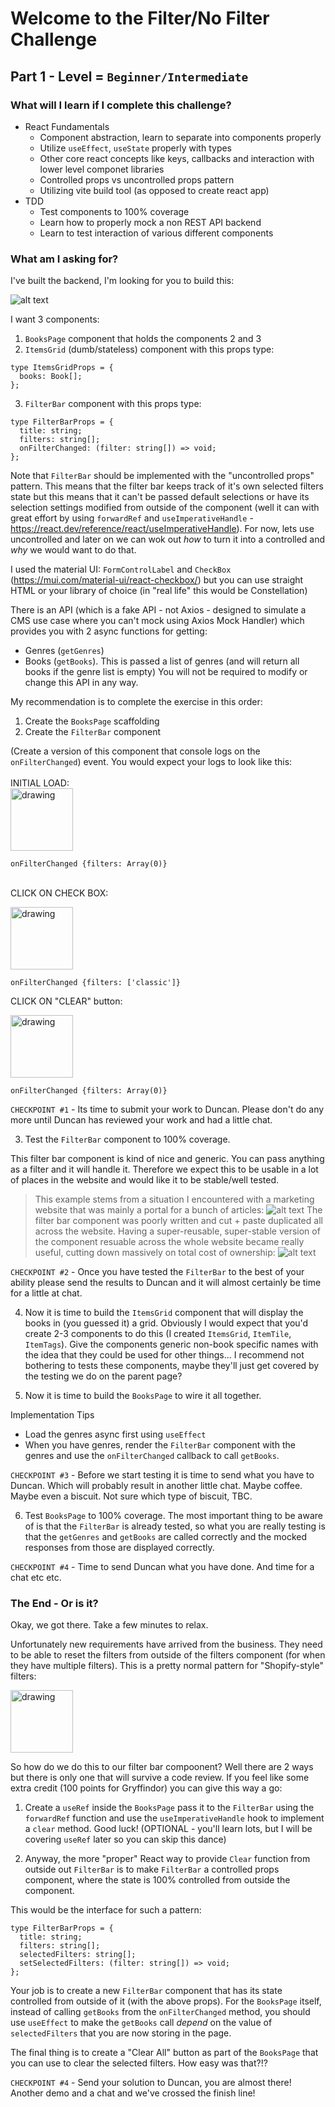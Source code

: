 # Welcome to the Filter/No Filter Challenge

## Part 1 - Level = `Beginner/Intermediate`

### What will I learn if I complete this challenge?

- React Fundamentals
  - Component abstraction, learn to separate into components properly
  - Utilize `useEffect`, `useState` properly with types
  - Other core react concepts like keys, callbacks and interaction with lower level componet libraries
  - Controlled props vs uncontrolled props pattern
  - Utilizing vite build tool (as opposed to create react app)
- TDD
  - Test components to 100% coverage
  - Learn how to properly mock a non REST API backend
  - Learn to test interaction of various different components

### What am I asking for?

I've built the backend, I'm looking for you to build this:

![alt text](image.png)

I want 3 components:

1. `BooksPage` component that holds the components 2 and 3
2. `ItemsGrid` (dumb/stateless) component with this props type:

```
type ItemsGridProps = {
  books: Book[];
};
```

3. `FilterBar` component with this props type:

```
type FilterBarProps = {
  title: string;
  filters: string[];
  onFilterChanged: (filter: string[]) => void;
};
```

Note that `FilterBar` should be implemented with the "uncontrolled props" pattern. This means that the filter bar keeps track of it's own selected filters state but this means that it can't be passed default selections or have its selection settings modified from outside of the component (well it can with great effort by using `forwardRef` and `useImperativeHandle` - https://react.dev/reference/react/useImperativeHandle). For now, lets use uncontrolled and later on we can wok out _how_ to turn it into a controlled and _why_ we would want to do that.

I used the material UI:
`FormControlLabel` and `CheckBox` (https://mui.com/material-ui/react-checkbox/)
but you can use straight HTML or your library of choice (in "real life" this would be Constellation)

There is an API (which is a fake API - not Axios - designed to simulate a CMS use case where you can't mock using Axios Mock Handler) which provides you with 2 async functions for getting:

- Genres (`getGenres`)
- Books (`getBooks`). This is passed a list of genres (and will return all books if the genre list is empty)
  You will not be required to modify or change this API in any way.

My recommendation is to complete the exercise in this order:

1. Create the `BooksPage` scaffolding
2. Create the `FilterBar` component

(Create a version of this component that console logs on the `onFilterChanged`) event. You would expect your logs to look like this:\
\
INITIAL LOAD:\
<img src="image-1.png" alt="drawing" width="100"/>

```
onFilterChanged {filters: Array(0)}
```

\
CLICK ON CHECK BOX:

<img src="image-2.png" alt="drawing" width="100"/>

```
onFilterChanged {filters: ['classic']}
```

CLICK ON "CLEAR" button:

<img src="image-1.png" alt="drawing" width="100"/>

```
onFilterChanged {filters: Array(0)}
```

`CHECKPOINT #1` - Its time to submit your work to Duncan. Please don't do any more until Duncan has reviewed your work and had a little chat.

3. Test the `FilterBar` component to 100% coverage.

This filter bar component is kind of nice and generic. You can pass anything as a filter and it will handle it. Therefore we expect this to be usable in a lot of places in the website and would like it to be stable/well tested.

> This example stems from a situation I encountered with a marketing website that was mainly a portal for a bunch of articles:
> ![alt text](image-3.png)
> The filter bar component was poorly written and cut + paste duplicated all across the website. Having a super-reusable, super-stable version of the component resuable across the whole website became really useful, cutting down massively on total cost of ownership:
> ![alt text](image-4.png)

`CHECKPOINT #2` - Once you have tested the `FilterBar` to the best of your ability please send the results to Duncan and it will almost certainly be time for a little at chat.

4. Now it is time to build the `ItemsGrid` component that will display the books in (you guessed it) a grid. Obviously I would expect that you'd create 2-3 components to do this (I created `ItemsGrid`, `ItemTile`, `ItemTags`). Give the components generic non-book specific names with the idea that they could be used for other things... I recommend not bothering to tests these components, maybe they'll just get covered by the testing we do on the parent page?

5. Now it is time to build the `BooksPage` to wire it all together.

Implementation Tips

- Load the genres async first using `useEffect`
- When you have genres, render the `FilterBar` component with the genres and use the `onFilterChanged` callback to call `getBooks`.

`CHECKPOINT #3` - Before we start testing it is time to send what you have to Duncan. Which will probably result in another little chat. Maybe coffee. Maybe even a biscuit. Not sure which type of biscuit, TBC.

6. Test `BooksPage` to 100% coverage. The most important thing to be aware of is that the `FilterBar` is already tested, so what you are really testing is that the `getGenres` and `getBooks` are called correctly and the mocked responses from those are displayed correctly.

`CHECKPOINT #4` - Time to send Duncan what you have done. And time for a chat etc etc.

### The End - Or is it?

Okay, we got there. Take a few minutes to relax.

Unfortunately new requirements have arrived from the business. They need to be able to reset the filters from outside of the filters component (for when they have multiple filters). This is a pretty normal pattern for "Shopify-style" filters:

<img src="image-5.png" alt="drawing" width="100"/>

So how do we do this to our filter bar compoonent? Well there are 2 ways but there is only one that will survive a code review. If you feel like
some extra credit (100 points for Gryffindor) you can give this way a go:

1. Create a `useRef` inside the `BooksPage` pass it to the `FilterBar` using the `forwardRef` function and use the `useImperativeHandle` hook to implement a `clear` method. Good luck! (OPTIONAL - you'll learn lots, but I will be covering `useRef` later so you can skip this dance)

2. Anyway, the more "proper" React way to provide `Clear` function from outside out `FilterBar` is to make `FilterBar` a controlled props component, where the state is 100% controlled from outside the component.

This would be the interface for such a pattern:

```
type FilterBarProps = {
  title: string;
  filters: string[];
  selectedFilters: string[];
  setSelectedFilters: (filter: string[]) => void;
};
```

Your job is to create a new `FilterBar` component that has its state controlled from outside of it (with the above props). For the `BooksPage` itself, instead of calling `getBooks` from the `onFilterChanged` method, you should use `useEffect` to make the `getBooks` call _depend_ on the value of `selectedFilters` that you are now storing in the page.

The final thing is to create a "Clear All" button as part of the `BooksPage` that you can use to clear the selected filters. How easy was that?!?

`CHECKPOINT #4` - Send your solution to Duncan, you are almost there! Another demo and a chat and we've crossed the finish line!

